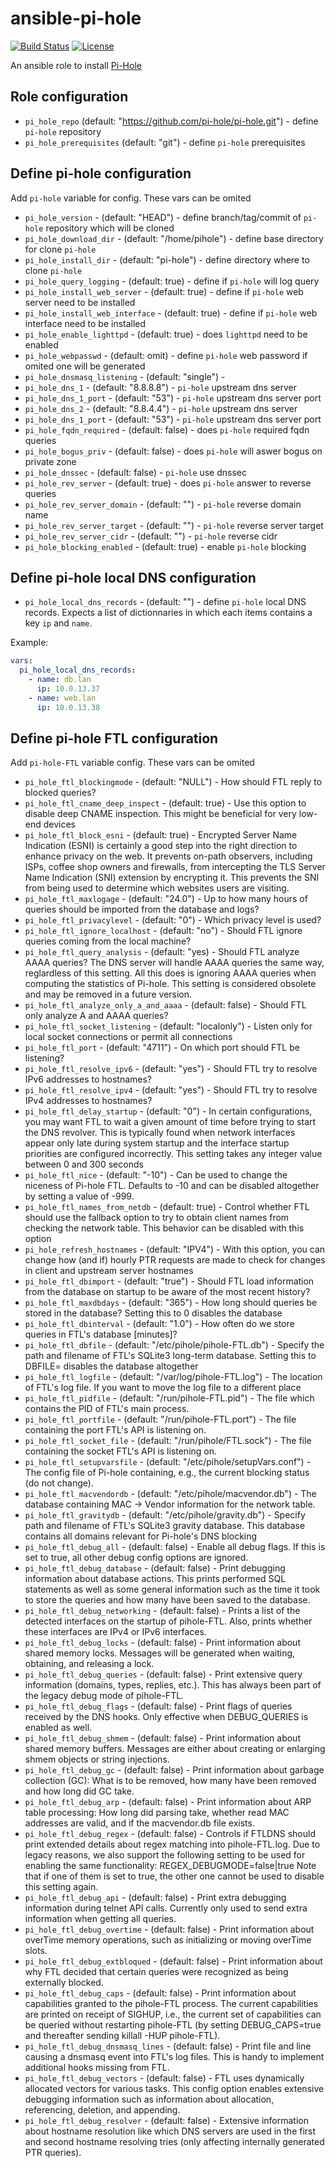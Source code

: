 # ansible-pi-hole

[![Build Status](https://travis-ci.com/chubchubsancho/ansible-pi-hole.svg?branch=master)](https://travis-ci.com/chubchubsancho/ansible-pi-hole)
[![License](https://img.shields.io/badge/license-MIT-blue.svg?logo=github&style=flat)](https://raw.githubusercontent.com/chubchubsancho/ansible-pi-hole/master/LICENSE)

An ansible role to install [Pi-Hole](https://pi-hole.net/)

## Role configuration

* `pi_hole_repo` (default: "https://github.com/pi-hole/pi-hole.git") - define `pi-hole` repository
* `pi_hole_prerequisites` (default: "git") - define `pi-hole` prerequisites

## Define pi-hole configuration

Add `pi-hole` variable for config. These vars can be omited

* `pi_hole_version` - (default: "HEAD") - define branch/tag/commit of `pi-hole` repository which will be cloned
* `pi_hole_download_dir` - (default: "/home/pihole") - define base directory for clone `pi-hole`
* `pi_hole_install_dir` - (default: "pi-hole") - define directory where to clone `pi-hole`
* `pi_hole_query_logging` - (default: true) - define if `pi-hole` will log query
* `pi_hole_install_web_server` - (default: true) - define if `pi-hole` web server need to be installed
* `pi_hole_install_web_interface` - (default: true) - define if `pi-hole` web interface need to be installed
* `pi_hole_enable_lighttpd` - (default: true) - does `lighttpd` need to be enabled
* `pi_hole_webpasswd` - (default: omit) - define `pi-hole` web password if omited one will be generated
* `pi_hole_dnsmasq_listening` - (default: "single") -
* `pi_hole_dns_1` - (default: "8.8.8.8") - `pi-hole` upstream dns server
* `pi_hole_dns_1_port` - (default: "53") - `pi-hole` upstream dns server port
* `pi_hole_dns_2` - (default: "8.8.4.4") - `pi-hole` upstream dns server
* `pi_hole_dns_1_port` - (default: "53") - `pi-hole` upstream dns server port
* `pi_hole_fqdn_required` - (default: false) - does `pi-hole` required fqdn queries
* `pi_hole_bogus_priv` - (default: false) - does `pi-hole` will aswer bogus on private zone
* `pi_hole_dnssec` - (default: false) - `pi-hole` use dnssec
* `pi_hole_rev_server` - (default: true) - does `pi-hole` answer to reverse queries
* `pi_hole_rev_server_domain` - (default: "") - `pi-hole` reverse domain name
* `pi_hole_rev_server_target` - (default: "") - `pi-hole` reverse server target
* `pi_hole_rev_server_cidr` - (default: "") - `pi-hole` reverse cidr
* `pi_hole_blocking_enabled` - (default: true) - enable `pi-hole` blocking

## Define pi-hole local DNS configuration
* `pi_hole_local_dns_records` - (default: "") - define `pi-hole` local DNS records. Expects a list of dictionnaries in which each items contains a key `ip` and `name`.

Example:
```yaml
vars:
  pi_hole_local_dns_records:
    - name: db.lan
      ip: 10.0.13.37
    - name: web.lan
      ip: 10.0.13.38
```

## Define pi-hole FTL configuration

Add `pi-hole-FTL` variable config. These vars can be omited

* `pi_hole_ftl_blockingmode` - (default: "NULL") - How should FTL reply to blocked queries?
* `pi_hole_ftl_cname_deep_inspect` - (default: true) - Use this option to disable deep CNAME inspection. This might be beneficial for very low-end devices
* `pi_hole_ftl_block_esni` - (default: true) - Encrypted Server Name Indication (ESNI) is certainly a good step into the right direction to enhance privacy on the web. It prevents on-path observers, including ISPs, coffee shop owners and firewalls, from intercepting the TLS Server Name Indication (SNI) extension by encrypting it. This prevents the SNI from being used to determine which websites users are visiting.
* `pi_hole_ftl_maxlogage` - (default: "24.0") - Up to how many hours of queries should be imported from the database and logs?
* `pi_hole_ftl_privacylevel` - (default: "0") - Which privacy level is used?
* `pi_hole_ftl_ignore_localhost` - (default: "no") - Should FTL ignore queries coming from the local machine?
* `pi_hole_ftl_query_analysis` - (default: "yes) - Should FTL analyze AAAA queries? The DNS server will handle AAAA queries the same way, reglardless of this setting. All this does is ignoring AAAA queries when computing the statistics of Pi-hole. This setting is considered obsolete and may be removed in a future version.
* `pi_hole_ftl_analyze_only_a_and_aaaa` - (default: false) - Should FTL only analyze A and AAAA queries?
* `pi_hole_ftl_socket_listening` - (default: "localonly") - Listen only for local socket connections or permit all connections
* `pi_hole_ftl_port` - (default: "4711") - On which port should FTL be listening?
* `pi_hole_ftl_resolve_ipv6` - (default: "yes") - Should FTL try to resolve IPv6 addresses to hostnames?
* `pi_hole_ftl_resolve_ipv4` - (default: "yes") - Should FTL try to resolve IPv4 addresses to hostnames?
* `pi_hole_ftl_delay_startup` - (default: "0") - In certain configurations, you may want FTL to wait a given amount of time before trying to start the DNS revolver. This is typically found when network interfaces appear only late during system startup and the interface startup priorities are configured incorrectly. This setting takes any integer value between 0 and 300 seconds
* `pi_hole_ftl_nice` - (default: "-10") - Can be used to change the niceness of Pi-hole FTL. Defaults to -10 and can be disabled altogether by setting a value of -999.
* `pi_hole_ftl_names_from_netdb` - (default: true) - Control whether FTL should use the fallback option to try to obtain client names from checking the network table. This behavior can be disabled with this option
* `pi_hole_refresh_hostnames` - (default: "IPV4") - With this option, you can change how (and if) hourly PTR requests are made to check for changes in client and upstream server hostnames
* `pi_hole_ftl_dbimport` - (default: "true") - Should FTL load information from the database on startup to be aware of the most recent history?
* `pi_hole_ftl_maxdbdays` - (default: "365") - How long should queries be stored in the database? Setting this to 0 disables the database
* `pi_hole_ftl_dbinterval` - (default: "1.0") - How often do we store queries in FTL's database [minutes]?
* `pi_hole_ftl_dbfile` - (default: "/etc/pihole/pihole-FTL.db") - Specify the path and filename of FTL's SQLite3 long-term database. Setting this to DBFILE= disables the database altogether
* `pi_hole_ftl_logfile` - (default: "/var/log/pihole-FTL.log") - The location of FTL's log file. If you want to move the log file to a different place
* `pi_hole_ftl_pidfile` - (default: "/run/pihole-FTL.pid") - The file which contains the PID of FTL's main process.
* `pi_hole_ftl_portfile` - (default: "/run/pihole-FTL.port") - The file containing the port FTL's API is listening on.
* `pi_hole_ftl_socket_file` - (default: "/run/pihole/FTL.sock") - The file containing the socket FTL's API is listening on.
* `pi_hole_ftl_setupvarsfile` - (default: "/etc/pihole/setupVars.conf") - The config file of Pi-hole containing, e.g., the current blocking status (do not change).
* `pi_hole_ftl_macvendordb` - (default: "/etc/pihole/macvendor.db") - The database containing MAC -> Vendor information for the network table.
* `pi_hole_ftl_gravitydb` - (default: "/etc/pihole/gravity.db") - Specify path and filename of FTL's SQLite3 gravity database. This database contains all domains relevant for Pi-hole's DNS blocking
* `pi_hole_ftl_debug_all` - (default: false) - Enable all debug flags. If this is set to true, all other debug config options are ignored.
* `pi_hole_ftl_debug_database` - (default: false) - Print debugging information about database actions. This prints performed SQL statements as well as some general information such as the time it took to store the queries and how many have been saved to the database.
* `pi_hole_ftl_debug_networking` - (default: false) - Prints a list of the detected interfaces on the startup of pihole-FTL. Also, prints whether these interfaces are IPv4 or IPv6 interfaces.
* `pi_hole_ftl_debug_locks` - (default: false) - Print information about shared memory locks. Messages will be generated when waiting, obtaining, and releasing a lock.
* `pi_hole_ftl_debug_queries` - (default: false) - Print extensive query information (domains, types, replies, etc.). This has always been part of the legacy debug mode of pihole-FTL.
* `pi_hole_ftl_debug_flags` - (default: false) - Print flags of queries received by the DNS hooks. Only effective when DEBUG_QUERIES is enabled as well.
* `pi_hole_ftl_debug_shmem` - (default: false) - Print information about shared memory buffers. Messages are either about creating or enlarging shmem objects or string injections.
* `pi_hole_ftl_debug_gc` - (default: false) - Print information about garbage collection (GC): What is to be removed, how many have been removed and how long did GC take.
* `pi_hole_ftl_debug_arp` - (default: false) - Print information about ARP table processing: How long did parsing take, whether read MAC addresses are valid, and if the macvendor.db file exists.
* `pi_hole_ftl_debug_regex` - (default: false) - Controls if FTLDNS should print extended details about regex matching into pihole-FTL.log.
Due to legacy reasons, we also support the following setting to be used for enabling the same functionality:
REGEX_DEBUGMODE=false|true Note that if one of them is set to true, the other one cannot be used to disable this setting again.
* `pi_hole_ftl_debug_api` - (default: false) - Print extra debugging information during telnet API calls. Currently only used to send extra information when getting all queries.
* `pi_hole_ftl_debug_overtime` - (default: false) - Print information about overTime memory operations, such as initializing or moving overTime slots.
* `pi_hole_ftl_debug_extbloqued` - (default: false) - Print information about why FTL decided that certain queries were recognized as being externally blocked.
* `pi_hole_ftl_debug_caps` - (default: false) - Print information about capabilities granted to the pihole-FTL process. The current capabilities are printed on receipt of SIGHUP, i.e., the current set of capabilities can be queried without restarting pihole-FTL (by setting DEBUG_CAPS=true and thereafter sending killall -HUP pihole-FTL).
* `pi_hole_ftl_debug_dnsmasq_lines` - (default: false) - Print file and line causing a dnsmasq event into FTL's log files. This is handy to implement additional hooks missing from FTL.
* `pi_hole_ftl_debug_vectors` - (default: false) - FTL uses dynamically allocated vectors for various tasks. This config option enables extensive debugging information such as information about allocation, referencing, deletion, and appending.
* `pi_hole_ftl_debug_resolver` - (default: false) - Extensive information about hostname resolution like which DNS servers are used in the first and second hostname resolving tries (only affecting internally generated PTR queries).
